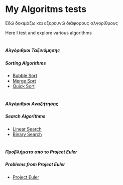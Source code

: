 # My Algoritms tests

Εδώ δοκιμάζω και εξερευνώ διάφορους αλγορίθμους 

Here I test and explore various algorithms

#

##### Αλγόριθμοι Ταξινόμησης  
##### Sorting Algorithms
 - [Bubble Sort](https://github.com/ka11inis/My_Algoritms_tests/tree/master/sort/Bubble%20Sort)
 - [Merge Sprt](https://github.com/ka11inis/My_Algoritms_tests/tree/master/sort/Merge%20Sort)
 - [Quick Sort](https://github.com/ka11inis/My_Algoritms_tests/tree/master/sort/Quick%20Sort)

#

##### Αλγόριθμοι Αναζήτησης 
##### Search Algorithms
 - [Linear Search](https://github.com/ka11inis/My_Algoritms_tests/tree/master/search/Linear%20Search)
 - [Binary Search](https://github.com/ka11inis/My_Algoritms_tests/tree/master/search/Binary%20Search)
 
#

##### Προβλήματα από το Project Euler
##### Problems from Project Euler 
 - [Project Euler](https://github.com/ka11inis/My_Algoritms_tests/tree/master/Project%20Euler)

